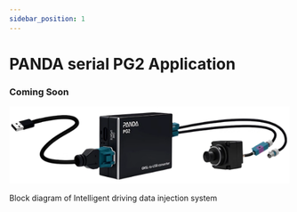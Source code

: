 ```yaml
---
sidebar_position: 1
---
```


# PANDA serial PG2 Application

### Coming Soon
<div style={{textAlign: 'center', marginBottom: '2rem'}}>
  <img src="https://raw.githubusercontent.com/1214658495/myWikiFiles/main/Data_collection/3_5_PANDA/PANDA_Application.png" alt="PANDA_Application" style={{maxWidth: '100%', height:'auto'}} />
  <p style={{fontSize: '0.9em', marginTop: '0.5rem', color: 'var(--ifm-color-gray-700)'}}>
    Block diagram of Intelligent driving data injection system
  </p>
</div>
